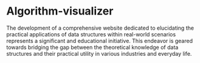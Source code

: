# Algorithm-visualizer
The development of a comprehensive website dedicated to elucidating the practical applications of data structures within real-world scenarios represents a significant and educational initiative. This endeavor is geared towards bridging the gap between the theoretical knowledge of data structures and their practical utility in various industries and everyday life.
